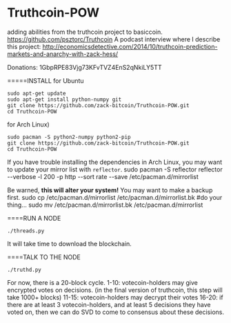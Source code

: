 Truthcoin-POW
=============

adding abilities from the truthcoin project to basiccoin. https://github.com/psztorc/Truthcoin
A podcast interview where I describe this project: http://economicsdetective.com/2014/10/truthcoin-prediction-markets-and-anarchy-with-zack-hess/

Donations: 1GbpRPE83Vjg73KFvTVZ4EnS2qNkiLY5TT

=====INSTALL 
for Ubuntu

    sudo apt-get update
    sudo apt-get install python-numpy git
    git clone https://github.com/zack-bitcoin/Truthcoin-POW.git
    cd Truthcoin-POW

for Arch Linux)

    sudo pacman -S python2-numpy python2-pip
    git clone https://github.com/zack-bitcoin/Truthcoin-POW.git
    cd Truthcoin-POW    

If you have trouble installing the dependencies in Arch Linux, you may want to update your mirror list with `reflector`.
    sudo pacman -S reflector
    reflector --verbose -l 200 -p http --sort rate --save /etc/pacman.d/mirrorlist

Be warned, **this will alter your system!** You may want to make a backup first.
    sudo cp /etc/pacman.d/mirrorlist /etc/pacman.d/mirrorlist.bk
    #do your thing...
    sudo mv /etc/pacman.d/mirrorlist.bk /etc/pacman.d/mirrorlist

====RUN A NODE

    ./threads.py

It will take time to download the blockchain.

====TALK TO THE NODE

    ./truthd.py



For now, there is a 20-block cycle.
1-10: votecoin-holders may give encrypted votes on decisions. (in the final version of truthcoin, this step will take 1000+ blocks)
11-15: votecoin-holders may decrypt their votes
16-20: if there are at least 3 votecoin-holders, and at least 5 decisions they have voted on, then we can do SVD to come to consensus about these decisions.
